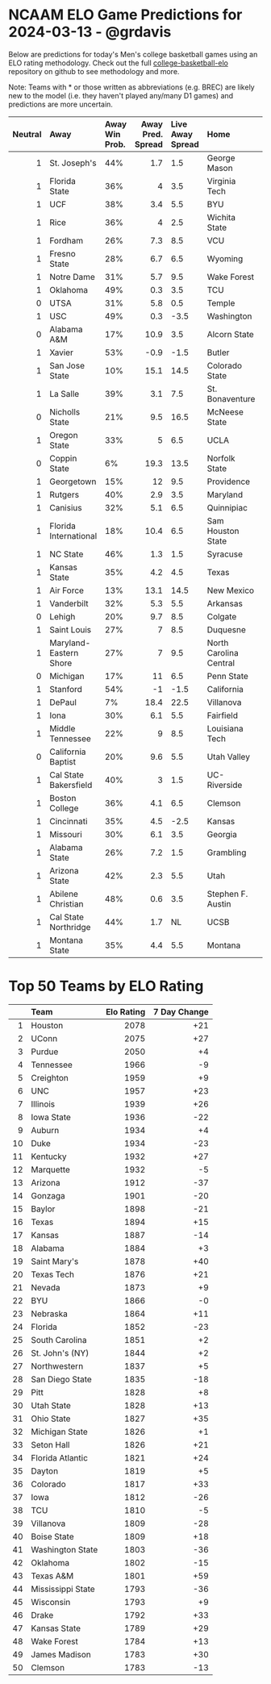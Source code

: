 # NCAAM ELO Game Predictions for 2024-03-13 - @grdavis
Below are predictions for today's Men's college basketball games using an ELO rating methodology. Check out the full [college-basketball-elo](https://github.com/grdavis/college-basketball-elo) repository on github to see methodology and more.

Note: Teams with * or those written as abbreviations (e.g. BREC) are likely new to the model (i.e. they haven't played any/many D1 games) and predictions are more uncertain.

|   Neutral | Away                   | Away Win Prob.   |   Away Pred. Spread | Live Away Spread   | Home                   | Home Win Prob.   |   Home Pred. Spread |
|----------:|:-----------------------|:-----------------|--------------------:|:-------------------|:-----------------------|:-----------------|--------------------:|
|         1 | St. Joseph's           | 44%              |                 1.7 | 1.5                | George Mason           | 56%              |                -1.7 |
|         1 | Florida State          | 36%              |                 4   | 3.5                | Virginia Tech          | 64%              |                -4   |
|         1 | UCF                    | 38%              |                 3.4 | 5.5                | BYU                    | 62%              |                -3.4 |
|         1 | Rice                   | 36%              |                 4   | 2.5                | Wichita State          | 64%              |                -4   |
|         1 | Fordham                | 26%              |                 7.3 | 8.5                | VCU                    | 74%              |                -7.3 |
|         1 | Fresno State           | 28%              |                 6.7 | 6.5                | Wyoming                | 72%              |                -6.7 |
|         1 | Notre Dame             | 31%              |                 5.7 | 9.5                | Wake Forest            | 69%              |                -5.7 |
|         1 | Oklahoma               | 49%              |                 0.3 | 3.5                | TCU                    | 51%              |                -0.3 |
|         0 | UTSA                   | 31%              |                 5.8 | 0.5                | Temple                 | 69%              |                -5.8 |
|         1 | USC                    | 49%              |                 0.3 | -3.5               | Washington             | 51%              |                -0.3 |
|         0 | Alabama A&M            | 17%              |                10.9 | 3.5                | Alcorn State           | 83%              |               -10.9 |
|         1 | Xavier                 | 53%              |                -0.9 | -1.5               | Butler                 | 47%              |                 0.9 |
|         1 | San Jose State         | 10%              |                15.1 | 14.5               | Colorado State         | 90%              |               -15.1 |
|         1 | La Salle               | 39%              |                 3.1 | 7.5                | St. Bonaventure        | 61%              |                -3.1 |
|         0 | Nicholls State         | 21%              |                 9.5 | 16.5               | McNeese State          | 79%              |                -9.5 |
|         1 | Oregon State           | 33%              |                 5   | 6.5                | UCLA                   | 67%              |                -5   |
|         0 | Coppin State           | 6%               |                19.3 | 13.5               | Norfolk State          | 94%              |               -19.3 |
|         1 | Georgetown             | 15%              |                12   | 9.5                | Providence             | 85%              |               -12   |
|         1 | Rutgers                | 40%              |                 2.9 | 3.5                | Maryland               | 60%              |                -2.9 |
|         1 | Canisius               | 32%              |                 5.1 | 6.5                | Quinnipiac             | 68%              |                -5.1 |
|         1 | Florida International  | 18%              |                10.4 | 6.5                | Sam Houston State      | 82%              |               -10.4 |
|         1 | NC State               | 46%              |                 1.3 | 1.5                | Syracuse               | 54%              |                -1.3 |
|         1 | Kansas State           | 35%              |                 4.2 | 4.5                | Texas                  | 65%              |                -4.2 |
|         1 | Air Force              | 13%              |                13.1 | 14.5               | New Mexico             | 87%              |               -13.1 |
|         1 | Vanderbilt             | 32%              |                 5.3 | 5.5                | Arkansas               | 68%              |                -5.3 |
|         0 | Lehigh                 | 20%              |                 9.7 | 8.5                | Colgate                | 80%              |                -9.7 |
|         1 | Saint Louis            | 27%              |                 7   | 8.5                | Duquesne               | 73%              |                -7   |
|         1 | Maryland-Eastern Shore | 27%              |                 7   | 9.5                | North Carolina Central | 73%              |                -7   |
|         0 | Michigan               | 17%              |                11   | 6.5                | Penn State             | 83%              |               -11   |
|         1 | Stanford               | 54%              |                -1   | -1.5               | California             | 46%              |                 1   |
|         1 | DePaul                 | 7%               |                18.4 | 22.5               | Villanova              | 93%              |               -18.4 |
|         1 | Iona                   | 30%              |                 6.1 | 5.5                | Fairfield              | 70%              |                -6.1 |
|         1 | Middle Tennessee       | 22%              |                 9   | 8.5                | Louisiana Tech         | 78%              |                -9   |
|         0 | California Baptist     | 20%              |                 9.6 | 5.5                | Utah Valley            | 80%              |                -9.6 |
|         1 | Cal State Bakersfield  | 40%              |                 3   | 1.5                | UC-Riverside           | 60%              |                -3   |
|         1 | Boston College         | 36%              |                 4.1 | 6.5                | Clemson                | 64%              |                -4.1 |
|         1 | Cincinnati             | 35%              |                 4.5 | -2.5               | Kansas                 | 65%              |                -4.5 |
|         1 | Missouri               | 30%              |                 6.1 | 3.5                | Georgia                | 70%              |                -6.1 |
|         1 | Alabama State          | 26%              |                 7.2 | 1.5                | Grambling              | 74%              |                -7.2 |
|         1 | Arizona State          | 42%              |                 2.3 | 5.5                | Utah                   | 58%              |                -2.3 |
|         1 | Abilene Christian      | 48%              |                 0.6 | 3.5                | Stephen F. Austin      | 52%              |                -0.6 |
|         1 | Cal State Northridge   | 44%              |                 1.7 | NL                 | UCSB                   | 56%              |                -1.7 |
|         1 | Montana State          | 35%              |                 4.4 | 5.5                | Montana                | 65%              |                -4.4 |

# Top 50 Teams by ELO Rating
|    | Team              |   Elo Rating |   7 Day Change |
|---:|:------------------|-------------:|---------------:|
|  1 | Houston           |         2078 |            +21 |
|  2 | UConn             |         2075 |            +27 |
|  3 | Purdue            |         2050 |             +4 |
|  4 | Tennessee         |         1966 |             -9 |
|  5 | Creighton         |         1959 |             +9 |
|  6 | UNC               |         1957 |            +23 |
|  7 | Illinois          |         1939 |            +26 |
|  8 | Iowa State        |         1936 |            -22 |
|  9 | Auburn            |         1934 |             +4 |
| 10 | Duke              |         1934 |            -23 |
| 11 | Kentucky          |         1932 |            +27 |
| 12 | Marquette         |         1932 |             -5 |
| 13 | Arizona           |         1912 |            -37 |
| 14 | Gonzaga           |         1901 |            -20 |
| 15 | Baylor            |         1898 |            -21 |
| 16 | Texas             |         1894 |            +15 |
| 17 | Kansas            |         1887 |            -14 |
| 18 | Alabama           |         1884 |             +3 |
| 19 | Saint Mary's      |         1878 |            +40 |
| 20 | Texas Tech        |         1876 |            +21 |
| 21 | Nevada            |         1873 |             +9 |
| 22 | BYU               |         1866 |             -0 |
| 23 | Nebraska          |         1864 |            +11 |
| 24 | Florida           |         1852 |            -23 |
| 25 | South Carolina    |         1851 |             +2 |
| 26 | St. John's (NY)   |         1844 |             +2 |
| 27 | Northwestern      |         1837 |             +5 |
| 28 | San Diego State   |         1835 |            -18 |
| 29 | Pitt              |         1828 |             +8 |
| 30 | Utah State        |         1828 |            +13 |
| 31 | Ohio State        |         1827 |            +35 |
| 32 | Michigan State    |         1826 |             +1 |
| 33 | Seton Hall        |         1826 |            +21 |
| 34 | Florida Atlantic  |         1821 |            +24 |
| 35 | Dayton            |         1819 |             +5 |
| 36 | Colorado          |         1817 |            +33 |
| 37 | Iowa              |         1812 |            -26 |
| 38 | TCU               |         1810 |             -5 |
| 39 | Villanova         |         1809 |            -28 |
| 40 | Boise State       |         1809 |            +18 |
| 41 | Washington State  |         1803 |            -36 |
| 42 | Oklahoma          |         1802 |            -15 |
| 43 | Texas A&M         |         1801 |            +59 |
| 44 | Mississippi State |         1793 |            -36 |
| 45 | Wisconsin         |         1793 |             +9 |
| 46 | Drake             |         1792 |            +33 |
| 47 | Kansas State      |         1789 |            +29 |
| 48 | Wake Forest       |         1784 |            +13 |
| 49 | James Madison     |         1783 |            +30 |
| 50 | Clemson           |         1783 |            -13 |